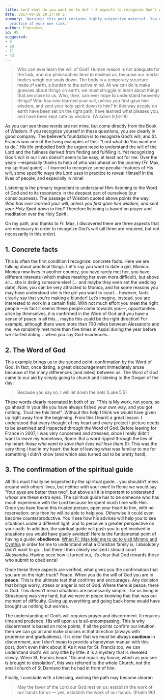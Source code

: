 ```yaml
---
title: Lord what do you want me to do? – 3 aspects to recognize God’s will
date: 2017-08-18 20:27:00 Z
summary: 'Warning: this post contains highly subjective material. You can put it into
  practice at your own risk.'
author: Francesco
id: 45
suggested:
- 9
- 10
- 11
- 43
---
```


> Who can ever learn the will of God?  Human reason is not adequate for the task, and our philosophies tend to mislead us, because our mortal bodies weigh our souls down. The body is a temporary structure made of earth, a burden to the active mind.  All we can do is make guesses about things on earth; we must struggle to learn about things that are close to us. Who, then, can ever hope to understand heavenly things? Who has ever learned your will, unless you first gave him wisdom, and sent your holy spirit down to him? In this way people on earth have been set on the right path, have learned what pleases you, and have been kept safe by wisdom. (Wisdom 9,13-18)

As you can see these words are not mine, but come directly from the Book of Wisdom. If you recognize yourself in these questions, you are clearly in good company. The believer’s foundation is to recognize God’s will, and St. Francis was one of the living examples of this: "Lord what do You want me to do." His life embodied both the urgent need to understand the will of the Lord and the fullness derived from finding and fulfilling it. Yet recognizing God’s will in our lives doesn’t seem to be easy, at least not for me. Over the years —especially thanks to help of who was ahead on the journey (Fr. Max, my spiritual guide)— I learned to recognize some peculiar features of His will, some specific ways the Lord uses in practice to reveal Himself in the lives of people, and especially in mine!

Listening is the primary ingredient to understand Him: listening to the Word of God and to its resonance in the deepest part of ourselves (our consciousness). The passage of Wisdom quoted above points the way: *Who has ever learned your will, unless you first gave him wisdom, and sent your Holy Spirit down to him?* Therefore listening is based on prayer and meditation over the Holy Spirit.

On my path, and thanks to Fr. Max, I discovered there are three aspects that are necessary in order to recognize God’s will (all three are required, but not necessarily in this order).

## 1. Concrete facts

This is often the first condition I recognize: concrete facts. Here we are talking about practical things. Let's say you want to date a girl, Monica. Monica now lives in another country, you have rarely met her, you have different interests (which makes meeting her even more difficult), but above all... she is dating someone else! (... and maybe they even set the wedding date). Now, you can be very attracted to Monica, and for some reasons you may have understood she is the girl you want to court... however, facts clearly say that you're making a blunder! Let’s imagine, instead, you are interested to work in a certain field. With not much effort you meet the right people —in fact it seems these people come towards you—, opportunities arise by themselves, it is confirmed in the Word of God and you have a sense of peace in all this... maybe this could be the right direction! For example, although there were more than 700 miles between Alessandra and me, we *randomly* met more than five times in Assisi during the year before we started dating... when you say God-incidences...

## 2. The Word of God

This example brings us to the second point: confirmation by the Word of God. In fact, once dating, a great discouragement immediately arose because of the many differences (and miles) between us. The Word of God came to our aid by simply going to church and listening to the Gospel of the day:

>Because you say so, I will let down the nets (Luke 5,5)

These words clearly resonated in both of us: "This is My work, not yours, so go ahead! In your life you have always fished your own way, and you got nothing. Trust me this time!". Without this help I think we would have given up right away from the beginning. From this I learnt a great lesson. I understood that every thought of my heart and every project I picture needs to be examined and inspected through the Word of God. Before leaving for France in 2007, I was very concerned and stressed, since I really didn’t want to leave my hometown, Rome. But a word ripped through the lies of my heart: *those who want to save their lives will lose them* (!). This was the very thing I had in my heart: the fear of leaving what was familiar to me for something I didn’t know (and which also turned out to be pretty hard).

## 3. The confirmation of the spiritual guide

All this must finally be inspected by the spiritual guide... you shouldn’t mess around with others’ lives, but neither with your own! In Rome we would say "four eyes are better than two", but above all it is important to understand *whose* are these extra eyes. The spiritual guide has to be someone who has much experience with the Lord because he spent much time with Him. Once you have found this trusted person, open your heart to him, with no reservation: only then he will be able to help you. Otherwise it could even become counterproductive. You'll see how his advices will help you to see situations under a different light, and to perceive a greater perspective on your path. In addition, the spiritual guide will push you to get involved in situations you would have gladly avoided! Here is the fundamental point of having a guide: **obedience**. [When Fr. Max told me to go to visit Mimmo and Cynthia]({{site.baseurl}}/is-she-the-woman-of-my-life) in order for me to understand what a Christian family is, I absolutely didn’t want to go... but there I then clearly realized I should court Alessandra. Having seen how it turned out, it’s clear that God rewards those who submit to obedience!

Once these three aspects are verified, what gives you the confirmation that you are on the right track? Peace. When you do the will of God you are in **peace**. This is the ultimate test that confirms and encourages. Any decision that brings worry, stress or anger is not of God. Where there is peace, there is God. This doesn’t mean situations are necessarily simple... for us living in Strasbourg was very hard, but we were in peace knowing that that was our moment of difficulty. Giving up everything and going back home would have brought us nothing but worries.

The understanding of God’s will requires prayer and discernment. It requires time and prudence. His will upon us is all-encompassing. This is why discernment is based on more points; if all the points confirm our intuition then we can go on and make choices in that direction (always with prudence and gradualness). It is clear that we must be always **cautious** in discernment, and I don’t mean to provide a handyman manual with this post, don’t even think about it! As it was for St. Francis too, we can understand God's will only little by little: it is a mystery that is revealed slowly. When St. Francis heard "Go and repair my house, which as you see is brought to desolation", this was referred to the whole Church, not the small church of St Damiano that he had in front of him.

Finally, I conclude with a blessing, wishing the path may become clearer:

> May the favor of the Lord our God rest on us; establish the work of our hands for us — yes, establish the work of our hands.  (Psalm 90)